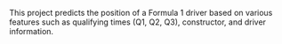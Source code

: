This project predicts the position of a Formula 1 driver based on various features such as qualifying times (Q1, Q2, Q3), constructor, and driver information. 